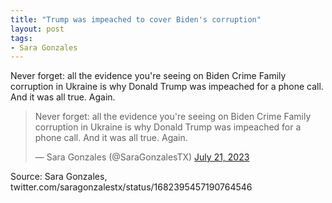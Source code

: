 ```yaml
---
title: "Trump was impeached to cover Biden's corruption"
layout: post
tags:
- Sara Gonzales
---
```


Never forget: all the evidence you're seeing on Biden Crime Family corruption in Ukraine is why Donald Trump was impeached for a phone call. And it was all true. Again.

<blockquote class="twitter-tweet"><p lang="en" dir="ltr">Never forget: all the evidence you&#39;re seeing on Biden Crime Family corruption in Ukraine is why Donald Trump was impeached for a phone call. And it was all true. Again.</p>&mdash; Sara Gonzales (@SaraGonzalesTX) <a href="https://twitter.com/SaraGonzalesTX/status/1682395457190764546?ref_src=twsrc%5Etfw">July 21, 2023</a></blockquote> <script async src="https://platform.twitter.com/widgets.js" charset="utf-8"></script>

Source: Sara Gonzales, twitter.com/saragonzalestx/status/1682395457190764546
